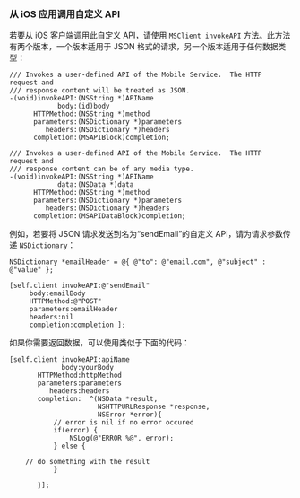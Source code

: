 
### 从 iOS 应用调用自定义 API

若要从 iOS 客户端调用此自定义 API，请使用 `MSClient invokeAPI` 方法。此方法有两个版本，一个版本适用于 JSON 格式的请求，另一个版本适用于任何数据类型：

    /// Invokes a user-defined API of the Mobile Service.  The HTTP request and
    /// response content will be treated as JSON.
    -(void)invokeAPI:(NSString *)APIName
                body:(id)body
          HTTPMethod:(NSString *)method
          parameters:(NSDictionary *)parameters
             headers:(NSDictionary *)headers
          completion:(MSAPIBlock)completion;

    /// Invokes a user-defined API of the Mobile Service.  The HTTP request and
    /// response content can be of any media type.
    -(void)invokeAPI:(NSString *)APIName
                data:(NSData *)data
          HTTPMethod:(NSString *)method
          parameters:(NSDictionary *)parameters
             headers:(NSDictionary *)headers
          completion:(MSAPIDataBlock)completion;

例如，若要将 JSON 请求发送到名为“sendEmail”的自定义 API，请为请求参数传递 `NSDictionary`：

    NSDictionary *emailHeader = @{ @"to": @"email.com", @"subject" : @"value" };

    [self.client invokeAPI:@"sendEmail"
         body:emailBody
         HTTPMethod:@"POST"
         parameters:emailHeader
         headers:nil
         completion:completion ];

如果你需要返回数据，可以使用类似于下面的代码：

    [self.client invokeAPI:apiName
                 body:yourBody
           HTTPMethod:httpMethod
           parameters:parameters
              headers:headers
           completion:  ^(NSData *result,
                          NSHTTPURLResponse *response,
                          NSError *error){
               // error is nil if no error occured
               if(error) { 
                   NSLog(@"ERROR %@", error);
               } else {

        // do something with the result
               }

           }];

<!---HONumber=74-->